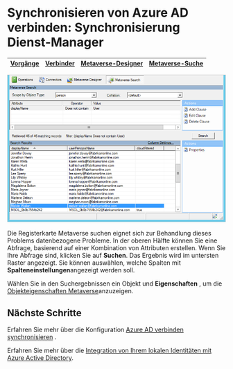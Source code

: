 <properties
    pageTitle="Synchronisieren von Azure AD verbinden: Synchronisation Dienst-Manager UI | Microsoft Azure"
    description="Verstehen der Registerkarte Metaverse suchen im Synchronisation-Manager für Azure AD verbinden."
    services="active-directory"
    documentationCenter=""
    authors="andkjell"
    manager="femila"
    editor=""/>

<tags
    ms.service="active-directory"
    ms.workload="identity"
    ms.tgt_pltfrm="na"
    ms.devlang="na"
    ms.topic="article"
    ms.date="09/07/2016"
    ms.author="billmath"/>


# <a name="azure-ad-connect-sync-synchronization-service-manager"></a>Synchronisieren von Azure AD verbinden: Synchronisierung Dienst-Manager

[Vorgänge](active-directory-aadconnectsync-service-manager-ui-operations.md) | [Verbinder](active-directory-aadconnectsync-service-manager-ui-connectors.md) | [Metaverse-Designer](active-directory-aadconnectsync-service-manager-ui-mvdesigner.md) | [Metaverse-Suche](active-directory-aadconnectsync-service-manager-ui-mvsearch.md)
--- | --- | --- | ---

![Synchronisieren der Dienst-Manager](./media/active-directory-aadconnectsync-service-manager-ui/mvsearch.png)

Die Registerkarte Metaverse suchen eignet sich zur Behandlung dieses Problems datenbezogene Probleme. In der oberen Hälfte können Sie eine Abfrage, basierend auf einer Kombination von Attributen erstellen. Wenn Sie Ihre Abfrage sind, klicken Sie auf **Suchen**. Das Ergebnis wird im untersten Raster angezeigt. Sie können auswählen, welche Spalten mit **Spalteneinstellungen**angezeigt werden soll.

Wählen Sie in den Suchergebnissen ein Objekt und **Eigenschaften** , um die [Objekteigenschaften Metaverse](active-directory-aadconnectsync-service-manager-ui-connectors.md#metaverse-object-properties)anzuzeigen.

## <a name="next-steps"></a>Nächste Schritte
Erfahren Sie mehr über die Konfiguration [Azure AD verbinden synchronisieren](active-directory-aadconnectsync-whatis.md) .

Erfahren Sie mehr über die [Integration von Ihrem lokalen Identitäten mit Azure Active Directory](active-directory-aadconnect.md).
